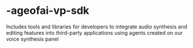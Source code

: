# -ageofai-vp-sdk
Includes tools and libraries for developers to integrate audio synthesis and editing features into third-party applications using agents created on our voice synthesis panel
